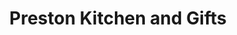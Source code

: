 ---
title: "Preston Kitchen and Gifts"
url: /preston/preston-kitchen-and-gifts/
shop: Haushaltsartikel
---